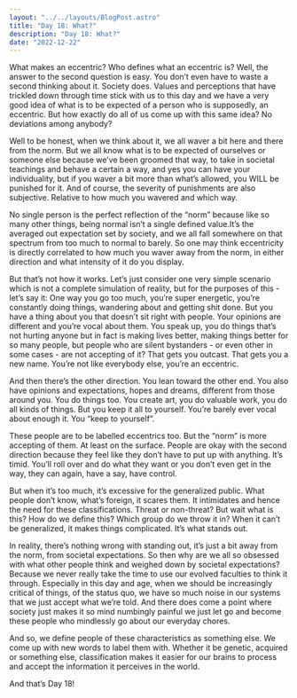 ```yaml
---
layout: "../../layouts/BlogPost.astro"
title: "Day 18: What?"
description: "Day 18: What?"
date: "2022-12-22"
---
```


What makes an eccentric? Who defines what an eccentric is? Well, the answer to the second question is easy. You don’t even have to waste a second thinking about it. Society does. Values and perceptions that have trickled down through time stick with us to this day and we have a very good idea of what is to be expected of a person who is supposedly, an eccentric. But how exactly do all of us come up with this same idea? No deviations among anybody?

Well to be honest, when we think about it, we all waver a bit here and there from the norm. But we all know what is to be expected of ourselves or someone else because we’ve been groomed that way, to take in societal teachings and behave a certain a way, and yes you can have your individuality, but if you waver a bit more than what’s allowed, you WILL be punished for it. And of course, the severity of punishments are also subjective. Relative to how much you wavered and which way.

No single person is the perfect reflection of the “norm” because like so many other things, being normal isn’t a single defined value.It’s the averaged out expectation set by society, and we all fall somewhere on that spectrum from too much to normal to barely. So one may think eccentricity is directly correlated to how much you waver away from the norm, in either direction and what intensity of it do you display.

But that’s not how it works. Let’s just consider one very simple scenario which is not a complete simulation of reality, but for the purposes of this - let’s say it: One way you go too much, you’re super energetic, you’re constantly doing things, wandering about and getting shit done. But you have a thing about you that doesn’t sit right with people. Your opinions are different and you’re vocal about them. You speak up, you do things that’s not hurting anyone but in fact is making lives better, making things better for so many people, but people who are silent bystanders - or even other in some cases - are not accepting of it? That gets you outcast. That gets you a new name. You’re not like everybody else, you’re an eccentric.

And then there’s the other direction. You lean toward the other end. You also have opinions and expectations, hopes and dreams, different from those around you. You do things too. You create art, you do valuable work, you do all kinds of things. But you keep it all to yourself. You’re barely ever vocal about enough it. You “keep to yourself”.

These people are to be labelled eccentrics too. But the “norm” is more accepting of them. At least on the surface. People are okay with the second direction because they feel like they don’t have to put up with anything. It’s timid. You’ll roll over and do what they want or you don’t even get in the way, they can again, have a say, have control.

But when it’s too much, it’s excessive for the generalized public. What people don’t know, what’s foreign, it scares them. It intimidates and hence the need for these classifications. Threat or non-threat? But wait what is this? How do we define this? Which group do we throw it in? When it can’t be generalized, it makes things complicated. It’s what stands out.

In reality, there’s nothing wrong with standing out, it’s just a bit away from the norm, from societal expectations. So then why are we all so obsessed with what other people think and weighed down by societal expectations? Because we never really take the time to use our evolved faculties to think it through. Especially in this day and age, when we should be increasingly critical of things, of the status quo, we have so much noise in our systems that we just accept what we’re told. And there does come a point where society just makes it so mind numbingly painful we just let go and become these people who mindlessly go about our everyday chores.

And so, we define people of these characteristics as something else. We come up with new words to label them with. Whether it be genetic, acquired or something else, classification makes it easier for our brains to process and accept the information it perceives in the world.

And that’s Day 18!

